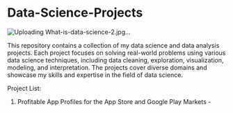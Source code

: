# Data-Science-Projects
![Uploading What-is-data-science-2.jpg…]()

This repository contains a collection of my data science and data analysis projects. Each project focuses on solving real-world problems using various data science techniques, including data cleaning, exploration, visualization, modeling, and interpretation. The projects cover diverse domains and showcase my skills and expertise in the field of data science.


Project List:
1) Profitable App Profiles for the App Store and Google Play Markets - 
